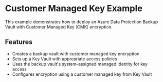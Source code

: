# Customer Managed Key Example

This example demonstrates how to deploy an Azure Data Protection Backup Vault with Customer Managed Key (CMK) encryption.

## Features

- Creates a backup vault with customer managed key encryption
- Sets up a Key Vault with appropriate access policies
- Uses the backup vault's system-assigned managed identity for key access
- Configures encryption using a customer managed key from Key Vault